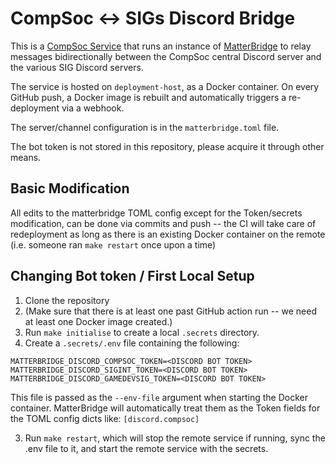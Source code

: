 # CompSoc <-> SIGs Discord Bridge

This is a [CompSoc Service](https://github.com/compsoc-edinburgh/deployment) that runs an instance of [MatterBridge](https://github.com/42wim/matterbridge) to relay messages bidirectionally between the CompSoc central Discord server and the various SIG Discord servers.

The service is hosted on `deployment-host`, as a Docker container. On every GitHub push, a Docker image is rebuilt and automatically triggers a re-deployment via a webhook.

The server/channel configuration is in the `matterbridge.toml` file.

The bot token is not stored in this repository, please acquire it through other means.

## Basic Modification

All edits to the matterbridge TOML config except for the Token/secrets modification, can be done via commits and push -- the CI will take care of redeployment as long as there is an existing Docker container on the remote (i.e. someone ran `make restart` once upon a time)

## Changing Bot token / First Local Setup

1. Clone the repository
2. (Make sure that there is at least one past GitHub action run -- we need at least one Docker image created.)
3. Run `make initialise` to create a local `.secrets` directory.
3. Create a `.secrets/.env` file containing the following:

```
MATTERBRIDGE_DISCORD_COMPSOC_TOKEN=<DISCORD BOT TOKEN>
MATTERBRIDGE_DISCORD_SIGINT_TOKEN=<DISCORD BOT TOKEN>
MATTERBRIDGE_DISCORD_GAMEDEVSIG_TOKEN=<DISCORD BOT TOKEN>
```

This file is passed as the `--env-file` argument when starting the Docker container. MatterBridge will automatically treat them as the Token fields for the TOML config dicts like: `[discord.compsoc]`

3. Run `make restart`, which will stop the remote service if running, sync the .env file to it, and start the remote service with the secrets.
